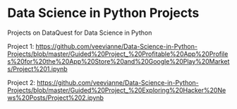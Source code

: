 # Data Science in Python Projects
 Projects on DataQuest for Data Science in Python


Project 1: https://github.com/veevianne/Data-Science-in-Python-Projects/blob/master/Guided%20Project_%20Profitable%20App%20Profiles%20for%20the%20App%20Store%20and%20Google%20Play%20Markets/Project%201.ipynb


Project 2: https://github.com/veevianne/Data-Science-in-Python-Projects/blob/master/Guided%20Project_%20Exploring%20Hacker%20News%20Posts/Project%202.ipynb
